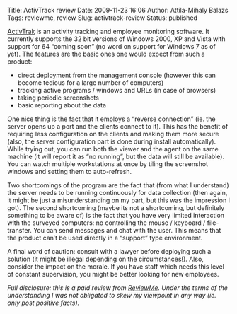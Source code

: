 Title: ActivTrack review
Date: 2009-11-23 16:06
Author: Attila-Mihaly Balazs
Tags: reviewme, review
Slug: activtrack-review
Status: published

[ActivTrak](http://www.activtrak.com/) is an activity tracking and
employee monitoring software. It currently supports the 32 bit versions
of Windows 2000, XP and Vista with support for 64 “coming soon” (no word
on support for Windows 7 as of yet). The features are the basic ones one
would expect from such a product:

-   direct deployment from the management console (however this can
    become tedious for a large number of computers)
-   tracking active programs / windows and URLs (in case of browsers)
-   taking periodic screenshots
-   basic reporting about the data

One nice thing is the fact that it employs a “reverse connection” (ie.
the server opens up a port and the clients connect to it). This has the
benefit of requiring less configuration on the clients and making them
more secure (also, the server configuration part is done during install
automatically). While trying out, you can run both the viewer and the
agent on the same machine (it will report it as “no running”, but the
data will still be available). You can watch multiple workstations at
once by tiling the screenshot windows and setting them to auto-refresh.

Two shortcomings of the program are the fact that (from what I
understand) the server needs to be running continuously for data
collection (then again, it might be just a misunderstanding on my part,
but this was the impression I got). The second shortcoming (maybe its
not a shortcoming, but definitely something to be aware of) is the fact
that you have very limited interaction with the surveyed computers: no
controlling the mouse / keyboard / file-transfer. You can send messages
and chat with the user. This means that the product can’t be used
directly in a “support” type environment.

A final word of caution: consult with a lawyer before deploying such a
solution (it might be illegal depending on the circumstances!). Also,
consider the impact on the morale. If you have staff which needs this
level of constant supervision, you might be better looking for new
employees.

*Full disclosure: this is a paid review from*
[*ReviewMe*](http://www.reviewme.com/)*. Under the terms of the
understanding I was not obligated to skew my viewpoint in any way (ie.
only post positive facts).*
